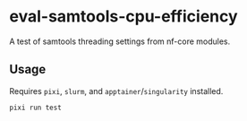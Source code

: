# eval-samtools-cpu-efficiency

A test of samtools threading settings from nf-core modules.

## Usage

Requires `pixi`, `slurm`, and `apptainer`/`singularity` installed.

```bash
pixi run test
```
